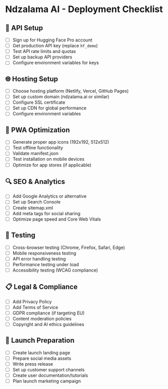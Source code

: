 # Ndzalama AI - Deployment Checklist

## 🔑 API Setup
- [ ] Sign up for Hugging Face Pro account
- [ ] Get production API key (replace `hf_demo`)
- [ ] Test API rate limits and quotas
- [ ] Set up backup API providers
- [ ] Configure environment variables for keys

## 🌐 Hosting Setup
- [ ] Choose hosting platform (Netlify, Vercel, GitHub Pages)
- [ ] Set up custom domain (ndzalama.ai or similar)
- [ ] Configure SSL certificate
- [ ] Set up CDN for global performance
- [ ] Configure environment variables

## 📱 PWA Optimization
- [ ] Generate proper app icons (192x192, 512x512)
- [ ] Test offline functionality
- [ ] Validate manifest.json
- [ ] Test installation on mobile devices
- [ ] Optimize for app stores (if applicable)

## 🔍 SEO & Analytics
- [ ] Add Google Analytics or alternative
- [ ] Set up Search Console
- [ ] Create sitemap.xml
- [ ] Add meta tags for social sharing
- [ ] Optimize page speed and Core Web Vitals

## 🧪 Testing
- [ ] Cross-browser testing (Chrome, Firefox, Safari, Edge)
- [ ] Mobile responsiveness testing
- [ ] API error handling testing
- [ ] Performance testing under load
- [ ] Accessibility testing (WCAG compliance)

## 📋 Legal & Compliance
- [ ] Add Privacy Policy
- [ ] Add Terms of Service
- [ ] GDPR compliance (if targeting EU)
- [ ] Content moderation policies
- [ ] Copyright and AI ethics guidelines

## 🚀 Launch Preparation
- [ ] Create launch landing page
- [ ] Prepare social media assets
- [ ] Write press release
- [ ] Set up customer support channels
- [ ] Create user documentation/tutorials
- [ ] Plan launch marketing campaign
